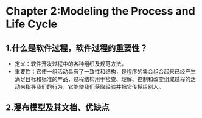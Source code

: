# Chapter 2:Modeling the Process and Life Cycle

## 1.什么是软件过程，软件过程的重要性？

- 定义：软件开发过程中的各种组织及规范方法。
- 重要性：它使一组活动具有了一致性和结构，是程序的集合组合起来已经产生满足目标和标准的产品，过程结构用于检查、理解、控制和改变组成过程的活动来指导我们的行为，它能使我们获取经验并把它传授给别人。

## 2.瀑布模型及其文档、优缺点                


